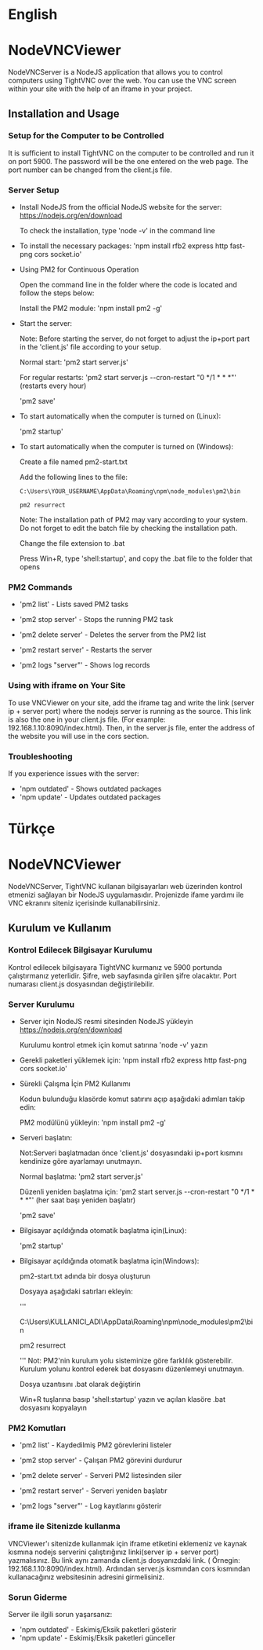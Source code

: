 # English
# NodeVNCViewer
NodeVNCServer is a NodeJS application that allows you to control computers using TightVNC over the web. You can use the VNC screen within your site with the help of an iframe in your project.

## Installation and Usage
### Setup for the Computer to be Controlled
It is sufficient to install TightVNC on the computer to be controlled and run it on port 5900. The password will be the one entered on the web page. The port number can be changed from the client.js file.

### Server Setup

- Install NodeJS from the official NodeJS website for the server: https://nodejs.org/en/download

  To check the installation, type 'node -v' in the command line

- To install the necessary packages: 'npm install rfb2 express http fast-png cors socket.io'

- Using PM2 for Continuous Operation

  Open the command line in the folder where the code is located and follow the steps below: 
  
  Install the PM2 module: 'npm install pm2 -g'

- Start the server:

  Note: Before starting the server, do not forget to adjust the ip+port part in the 'client.js' file according to your setup.

  Normal start: 'pm2 start server.js'

  For regular restarts: 'pm2 start server.js --cron-restart "0 */1 * * *"' (restarts every hour)

  'pm2 save'

- To start automatically when the computer is turned on (Linux):
  
  'pm2 startup'

- To start automatically when the computer is turned on (Windows):

  Create a file named pm2-start.txt

  Add the following lines to the file:

  ```
  C:\Users\YOUR_USERNAME\AppData\Roaming\npm\node_modules\pm2\bin

  pm2 resurrect
  ```

  Note: The installation path of PM2 may vary according to your system. Do not forget to edit the batch file by checking the installation path.

  Change the file extension to .bat

  Press Win+R, type 'shell:startup', and copy the .bat file to the folder that opens

### PM2 Commands

- 'pm2 list' - Lists saved PM2 tasks

- 'pm2 stop server' - Stops the running PM2 task

- 'pm2 delete server' - Deletes the server from the PM2 list

- 'pm2 restart server' - Restarts the server

- 'pm2 logs "server"' - Shows log records

### Using with iframe on Your Site
To use VNCViewer on your site, add the iframe tag and write the link (server ip + server port) where the nodejs server is running as the source. This link is also the one in your client.js file. (For example: 192.168.1.10:8090/index.html). Then, in the server.js file, enter the address of the website you will use in the cors section.

### Troubleshooting
If you experience issues with the server:
- 'npm outdated' - Shows outdated packages
- 'npm update' - Updates outdated packages

# Türkçe
# NodeVNCViewer
NodeVNCServer, TightVNC kullanan bilgisayarları web üzerinden kontrol etmenizi sağlayan bir NodeJS uygulamasıdır. Projenizde ifame yardımı ile VNC ekranını siteniz içerisinde kullanabilirsiniz.

## Kurulum ve Kullanım
### Kontrol Edilecek Bilgisayar Kurulumu
Kontrol edilecek bilgisayara TightVNC kurmanız ve 5900 portunda çalıştırmanız yeterlidir. Şifre, web sayfasında girilen şifre olacaktır. Port numarası client.js dosyasından değiştirilebilir.

### Server Kurulumu

- Server için NodeJS resmi sitesinden NodeJS yükleyin https://nodejs.org/en/download

  Kurulumu kontrol etmek için komut satırına 'node -v' yazın

- Gerekli paketleri yüklemek için: 'npm install rfb2 express http fast-png cors socket.io'


- Sürekli Çalışma İçin PM2 Kullanımı

  Kodun bulunduğu klasörde komut satırını açıp aşağıdaki adımları takip edin: 
  
  PM2 modülünü yükleyin: 'npm install pm2 -g'


- Serveri başlatın:

  Not:Serveri başlatmadan önce 'client.js' dosyasındaki ip+port kısmını kendinize göre ayarlamayı unutmayın.

  Normal başlatma: 'pm2 start server.js'

  Düzenli yeniden başlatma için: 'pm2 start server.js --cron-restart "0 */1 * * *"' (her saat başı yeniden başlatır)

  'pm2 save'

- Bilgisayar açıldığında otomatik başlatma için(Linux):
  
  'pm2 startup'

- Bilgisayar açıldığında otomatik başlatma için(Windows):

  pm2-start.txt adında bir dosya oluşturun

  Dosyaya aşağıdaki satırları ekleyin:

  '''

  C:\Users\KULLANICI_ADI\AppData\Roaming\npm\node_modules\pm2\bin

  pm2 resurrect

  '''
  Not: PM2'nin kurulum yolu sisteminize göre farklılık gösterebilir. Kurulum yolunu kontrol ederek bat dosyasını düzenlemeyi unutmayın.

  Dosya uzantısını .bat olarak değiştirin

  Win+R tuşlarına basıp 'shell:startup' yazın ve açılan klasöre .bat dosyasını kopyalayın

### PM2 Komutları

- 'pm2 list' - Kaydedilmiş PM2 görevlerini listeler

- 'pm2 stop server' - Çalışan PM2 görevini durdurur

- 'pm2 delete server' - Serveri PM2 listesinden siler

- 'pm2 restart server' - Serveri yeniden başlatır

- 'pm2 logs "server"' - Log kayıtlarını gösterir

### iframe ile Sitenizde kullanma
VNCViewer'ı sitenizde kullanmak için iframe etiketini eklemeniz ve kaynak kısmına nodejs serverini çalıştırığınız linki(server ip + server port) yazmalısınız. Bu link aynı zamanda client.js dosyanızdaki link. ( Örnegin: 192.168.1.10:8090/index.html). Ardından server.js kısmından cors kısmından kullanacağınız websitesinin adresini girmelisiniz.

### Sorun Giderme
Server ile ilgili sorun yaşarsanız:
- 'npm outdated' - Eskimiş/Eksik paketleri gösterir
- 'npm update' - Eskimiş/Eksik paketleri günceller
